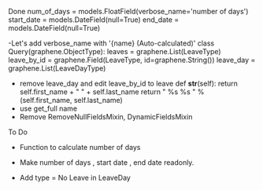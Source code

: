 Done
    num_of_days = models.FloatField(verbose_name='number of days')
    start_date = models.DateField(null=True)
    end_date = models.DateField(null=True)

-Let's add verbose_name with '{name} (Auto-calculated)'
class Query(graphene.ObjectType):
    leaves = graphene.List(LeaveType)
    leave_by_id = graphene.Field(LeaveType, id=graphene.String())
    leave_day = graphene.List(LeaveDayType)
- remove leave_day and edit leave_by_id to leave
def __str__(self):
    return self.first_name + " " + self.last_name
    return " %s %s " % (self.first_name, self.last_name)
- use get_full name
- Remove RemoveNullFieldsMixin, DynamicFieldsMixin



To Do
- Function to calculate number of days

- Make number of days , start date , end date readonly.

- Add type = No Leave in LeaveDay
